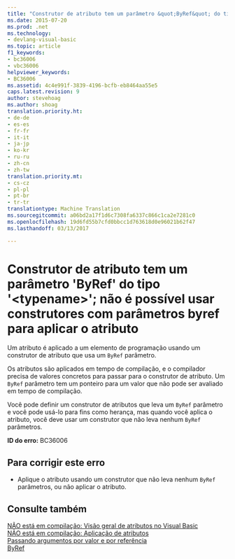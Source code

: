 ```yaml
---
title: "Construtor de atributo tem um parâmetro &quot;ByRef&quot; do tipo &quot;&lt;typename&gt;&quot;; não é possível usar construtores com parâmetros byref para aplicar o atributo | Documentos do Microsoft"
ms.date: 2015-07-20
ms.prod: .net
ms.technology:
- devlang-visual-basic
ms.topic: article
f1_keywords:
- bc36006
- vbc36006
helpviewer_keywords:
- BC36006
ms.assetid: 4c4e991f-3839-4196-bcfb-eb8464aa55e5
caps.latest.revision: 9
author: stevehoag
ms.author: shoag
translation.priority.ht:
- de-de
- es-es
- fr-fr
- it-it
- ja-jp
- ko-kr
- ru-ru
- zh-cn
- zh-tw
translation.priority.mt:
- cs-cz
- pl-pl
- pt-br
- tr-tr
translationtype: Machine Translation
ms.sourcegitcommit: a06bd2a17f1d6c7308fa6337c866c1ca2e7281c0
ms.openlocfilehash: 19d6fd55b7cfd0bbcc1d763618d0e96021b62f47
ms.lasthandoff: 03/13/2017

---
```

# <a name="attribute-constructor-has-a-39byref39-parameter-of-type-39lttypenamegt39-cannot-use-constructors-with-byref-parameters-to-apply-the-attribute"></a>Construtor de atributo tem um parâmetro 'ByRef' do tipo '&lt;typename&gt;'; não é possível usar construtores com parâmetros byref para aplicar o atributo
Um atributo é aplicado a um elemento de programação usando um construtor de atributo que usa um `ByRef` parâmetro.  
  
 Os atributos são aplicados em tempo de compilação, e o compilador precisa de valores concretos para passar para o construtor de atributo. Um `ByRef` parâmetro tem um ponteiro para um valor que não pode ser avaliado em tempo de compilação.  
  
 Você pode definir um construtor de atributos que leva um `ByRef` parâmetro e você pode usá-lo para fins como herança, mas quando você aplica o atributo, você deve usar um construtor que não leva nenhum `ByRef` parâmetros.  
  
 **ID do erro:** BC36006  
  
## <a name="to-correct-this-error"></a>Para corrigir este erro  
  
-   Aplique o atributo usando um construtor que não leva nenhum `ByRef` parâmetros, ou não aplicar o atributo.  
  
## <a name="see-also"></a>Consulte também  
 [NÃO está em compilação: Visão geral de atributos no Visual Basic](http://msdn.microsoft.com/en-us/0d0cff64-892d-4f57-83bd-bef388553d4f)   
 [NÃO está em compilação: Aplicação de atributos](http://msdn.microsoft.com/en-us/2b1703ed-4437-49b3-bc0b-568094324f47)   
 [Passando argumentos por valor e por referência](../../visual-basic/programming-guide/language-features/procedures/passing-arguments-by-value-and-by-reference.md)   
 [ByRef](../../visual-basic/language-reference/modifiers/byref.md)
